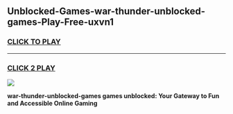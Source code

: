 
## Unblocked-Games-war-thunder-unblocked-games-Play-Free-uxvn1
<h3>
<a href="https://premium76.site?title=war-thunder-unblocked-games&ref=23A">CLICK TO PLAY</a></h3>
<hr>

<h3>
<a href="https://premium76.site?title=war-thunder-unblocked-games&ref=23A">CLICK 2 PLAY</a>
  
</h3>

<a href="https://premium76.site?title=war-thunder-unblocked-games&ref=23A"><img src="https://clearcache.store/games.png"></a>


**war-thunder-unblocked-games games unblocked: Your Gateway to Fun and Accessible Online Gaming**
